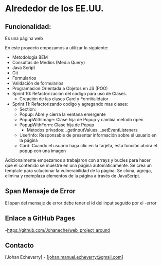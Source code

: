# Alrededor de los EE.UU.

## Funcionalidad:

Es una página web

En este proyecto empezamos a utilizar lo siguiente:

- Metodologia BEM
- Consultas de Medios (Media Query)
- Java Script
- Git
- Formularios
- Validación de formularios
- Programacion Orientada a Objetos en JS (POO)
- Sprint 10: Refactorización del codigo para uso de Clases.
  - Creación de las clases Card y FormValidator
- Sprint 11: Refactorizando codigo y agregando mas clases:
  - Section:
  - Popup: Abre y cierra la ventana emergente
  - PopupWithImage: Clase hija de Popup y cambia metodo open
  - PopupWithForm: Clase hija de Popup
    - Metodos privados: \_getInputValues, \_setEventListeners
  - UserInfo: Responsable de presentar información sobre el usuario en la página
  - Card: Cuando el usuario haga clic en la tarjeta, esta función abrirá el popup con una imagen

Adicionalmente empezamos a trabajaron con arrays y bucles para hacer que el contenido se muestre en una página automáticamente. Se crea un template para solucionar la vulnerabilidad de la página. Se clona, agrega, elimina y reemplaza elementos de la página a través de JavaScript.

## Span Mensaje de Error

El span del mensaje de error debe tener el id del input seguido por el -error

## Enlace a GitHub Pages

-https://github.com/Johaneche/web_project_around

## Contacto

[Johan Echeverry] - [johan.manuel.echeverry@gmail.com]
